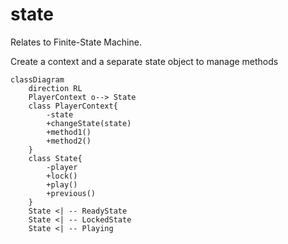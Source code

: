 # state

Relates to Finite-State Machine.

Create a context and a separate state object to manage methods

```mermaid
classDiagram
    direction RL
    PlayerContext o--> State
    class PlayerContext{
        -state
        +changeState(state)
        +method1()
        +method2()
    }
    class State{
        -player
        +lock()
        +play()
        +previous()
    }
    State <| -- ReadyState
    State <| -- LockedState
    State <| -- Playing
```
